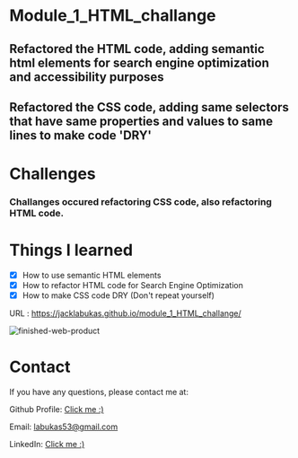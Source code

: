 # Module_1_HTML_challange

## Refactored the HTML code, adding semantic html elements for search engine optimization and accessibility purposes

## Refactored the CSS code, adding same selectors that have same properties and values to same lines to make code 'DRY'

# Challenges

### Challanges occured refactoring CSS code, also refactoring HTML code.

# Things I learned

- [x] How to use semantic HTML elements
- [x] How to refactor HTML code for Search Engine Optimization
- [x] How to make CSS code DRY (Don't repeat yourself)

URL : https://jacklabukas.github.io/module_1_HTML_challange/

![finished-web-product](https://user-images.githubusercontent.com/87778570/197587999-f3c58a26-b773-4c48-83c6-d89b2616443a.png)


# Contact

If you have any questions, please contact me at:

Github Profile: [Click me :)](https://github.com/JackLabukas)

Email: labukas53@gmail.com

LinkedIn: [Click me :)](https://www.linkedin.com/in/jack-labukas-5bb038b7/)
